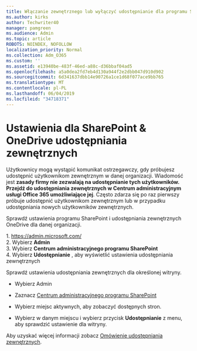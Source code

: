 ```yaml
---
title: Włączanie zewnętrznego lub wyłączyć udostępnianie dla programu SharePoint
ms.author: kirks
author: Techwriter40
manager: pamgreen
ms.audience: Admin
ms.topic: article
ROBOTS: NOINDEX, NOFOLLOW
localization_priority: Normal
ms.collection: Adm_O365
ms.custom: ''
ms.assetid: e13940be-483f-46ed-a88c-d36bbaf04ad5
ms.openlocfilehash: a5a0dea2fd7eb4d130a944f2e2dbb047d910d902
ms.sourcegitcommit: 6d341637dbb14e90726a1ce1d68f077ace9bb765
ms.translationtype: MT
ms.contentlocale: pl-PL
ms.lasthandoff: 06/04/2019
ms.locfileid: "34718371"
---
```

# <a name="external-sharing-settings-for-sharepoint--onedrive"></a>Ustawienia dla SharePoint & OneDrive udostępniania zewnętrznych

Użytkownicy mogą wystąpić komunikat ostrzegawczy, gdy próbujesz udostępnić użytkownikom zewnętrznym w danej organizacji. Wiadomość jest **zasady firmy nie zezwalają na udostępnianie tych użytkowników. Przejdź do udostępniania zewnętrznych w Centrum administracyjnym usługi Office 365 umożliwiające jej**. Często zdarza się po raz pierwszy próbuje udostępnić użytkownikom zewnętrznym lub w przypadku udostępniania nowych użytkowników zewnętrznych.

Sprawdź ustawienia programu SharePoint i udostępniania zewnętrznych OneDrive dla danej organizacji.&nbsp;</strong></p> <p>1.&nbsp;<a href="https://admin.microsoft.com/AdminPortal/Home#/homepage">https://admin.microsoft.com/</a><br />2. Wybierz <strong>Admin</strong><br />3. Wybierz <strong>Centrum administracyjnego programu SharePoint</strong><br />4. Wybierz <strong>Udostępnianie</strong> , aby wyświetlić ustawienia udostępniania zewnętrznych

Sprawdź ustawienia udostępniania zewnętrznych dla określonej witryny.

- Wybierz Admin

- Zaznacz [Centrum administracyjnego programu SharePoint](https://admin.microsoft.com/AdminPortal/Home#/homepage">https://admin.microsoft.com/)

- Wybierz miejsc aktywnych, aby zobaczyć dostępnych stron.
- Wybierz w danym miejscu i wybierz przycisk **Udostępnianie** z menu, aby sprawdzić ustawienie dla witryny.

Aby uzyskać więcej informacji zobacz [Omówienie udostępniania zewnętrznych](https://docs.microsoft.com/en-us/sharepoint/external-sharing-overview).